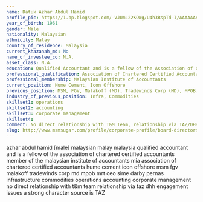 ```yaml
---
name: Datuk Azhar Abdul Hamid
profile_pic: https://1.bp.blogspot.com/-VJUmL22KOWg/U4h3BspTd-I/AAAAAAAAEw0/m30j837HHP0/s1600/MT-DatoAzharAbdul.jpg
year_of_birth: 1961
gender: Male
nationality: Malaysian 
ethnicity: Malay
country_of_residence: Malaysia 
current_khazanah_md: No
name_of_investee_co: N.A.
asset_class: N.A.
education: Qualified Accountant and is a fellow of the Association of Chartered Certified Accountants (UK), Member of the Malaysian Institute of Accountants (MIA)"
professional_qualification: Association of Chartered Certified Accountants
professional_membership: Malaysian Institute of Accountants
current_position: Hume Cement, Icon Offshore
previous_position: MSM, FGV, Malakoff (MD), Tradewinds Corp (MD), MPOB, MRT (CEO), Sime Darby, Pernas
industry_of_previous_position: Infra, Commodities
skillset1: operations
skillset2: accounting
skillset3: corporate management
skillset4: 
comment: No direct relationship with T&M Team, relationship via TAZ/DHH. Engagement issues, a strong character (source is TAZ).
slug: http://www.msmsugar.com/profile/corporate-profile/board-directors/azhar-abdul-hamid
---
```


azhar abdul hamid [male] malaysian malay malaysia qualified accountant and is a fellow of the association of chartered certified accountants member of the malaysian institute of accountants mia association of chartered certified accountants hume cement icon offshore msm fgv malakoff tradewinds corp md mpob mrt ceo sime darby pernas infrastructure commodities operations accounting corporate management no direct relationship with t&m team relationship via taz dhh engagement issues a strong character source is TAZ
